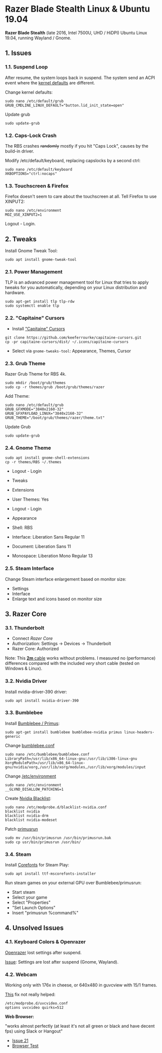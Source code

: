 # Razer Blade Stealth Linux & Ubuntu 19.04

**Razer Blade Stealth** (late 2016, Intel 7500U, UHD / HiDPI) Ubuntu Linux 19.04, running Wayland / Gnome.

## 1. Issues

### 1.1. Suspend Loop

After resume, the system loops back in suspend.
The system send an ACPI event where the [kernel defaults](https://patchwork.kernel.org/patch/9512307/) are different.

Change kernel defaults:

```shell
sudo nano /etc/default/grub
GRUB_CMDLINE_LINUX_DEFAULT="button.lid_init_state=open"
```

Update grub

```shell
sudo update-grub
```

### 1.2. Caps-Lock Crash

The RBS crashes ~~randomly~~ mostly if you hit "Caps Lock", causes by the build-in driver.

Modify /etc/default/keyboard, replacing capslocks by a second ctrl:

```shell
sudo nano /etc/default/keyboard
XKBOPTIONS="ctrl:nocaps"
```

### 1.3. Touchscreen & Firefox

Firefox doesn't seem to care about the touchscreen at all.
Tell Firefox to use XINPUT2:

```shell
sudo nano /etc/environment
MOZ_USE_XINPUT2=1
```

Logout - Login.

## 2. Tweaks

Install Gnome Tweak Tool:

```shell
sudo apt install gnome-tweak-tool
```

### 2.1. Power Management

TLP is an advanced power management tool for Linux that tries to apply tweaks for you automatically, depending on your Linux distribution and hardware.

```shell
sudo apt-get install tlp tlp-rdw
sudo systemctl enable tlp
```

### 2.2. "Capitaine" Cursors

- Install ["Capitaine" Cursors](https://github.com/keeferrourke/capitaine-cursors)

```shell
git clone https://github.com/keeferrourke/capitaine-cursors.git
cp -pr capitaine-cursors/dist/ ~/.icons/capitaine-cursors
```

- Select via `gnome-tweaks-tool`: Appearance, Themes, Cursor

### 2.3. Grub Theme

Razer Grub Theme for RBS 4k.

```shell
sudo mkdir /boot/grub/themes
sudo cp -r themes/grub /boot/grub/themes/razer
```

Add Theme:

```shell
sudo nano /etc/default/grub
GRUB_GFXMODE="3840x2160-32"
GRUB_GFXPAYLOAD_LINUX="3840x2160-32"
GRUB_THEME="/boot/grub/themes/razer/theme.txt"
```

Update Grub

```shell
sudo update-grub
```

### 2.4. Gnome Theme

```shell
sudo apt install gnome-shell-extensions
cp -r themes/RBS ~/.themes
```

- Logout - Login

- Tweaks
- Extensions
- User Themes: Yes

- Logout - Login
- Appearance
- Shell: RBS

- Interface: Liberation Sans Regular 11
- Document: Liberation Sans 11
- Monospace: Liberation Mono Regular 13

### 2.5. Steam Interface

Change Steam interface enlargement based on monitor size:

- Settings
- Interface
- Enlarge text and icons based on monitor size

## 3. Razer Core

### 3.1. Thunderbolt

- Connect _Razer Core_
- Authorization: Settings -> Devices -> Thunderbolt
- Razer Core: Authorized

Note: This [**2m** cable](https://www.amazon.de/CalDigit-Thunderbolt-3-Kabel-Zertifiziert-Typ-C-kompatibel/dp/B01N4MFG7J/) works without problems. I measured no (performance) differences compared with the included _very_ short cable (tested on Windows & Linux).

### 3.2. Nvidia Driver

Install nvidia-driver-390 driver:

```shell
sudo apt install nvidia-driver-390
```

### 3.3. Bumblebee

Install [Bumblebee / Primus](https://wiki.ubuntu.com/Bumblebee#Installation):

```shell
sudo apt-get install bumblebee bumblebee-nvidia primus linux-headers-generic
```

Change [bumblebee.conf](https://askubuntu.com/questions/1029169/bumblebee-doesnt-work-on-ubuntu-18-04/1042950#1042950)

```shell
sudo nano /etc/bumblebee/bumblebee.conf
LibraryPath=/usr/lib/x86_64-linux-gnu:/usr/lib/i386-linux-gnu
XorgModulePath=/usr/lib/x86_64-linux-gnu/nvidia/xorg,/usr/lib/xorg/modules,/usr/lib/xorg/modules/input
```

Change [/etc/environment](https://askubuntu.com/questions/1029169/bumblebee-doesnt-work-on-ubuntu-18-04/1042950#1042950)

```shell
sudo nano /etc/environment
__GLVND_DISALLOW_PATCHING=1
```

Create [Nvidia Blacklist](https://askubuntu.com/questions/1029169/bumblebee-doesnt-work-on-ubuntu-18-04/1042950#1042950):

```shell
sudo nano /etc/modprobe.d/blacklist-nvidia.conf
blacklist nvidia
blacklist nvidia-drm
blacklist nvidia-modeset
```

Patch [primusrun](https://github.com/Bumblebee-Project/Bumblebee/issues/951#issuecomment-379512353)

```shell
sudo mv /usr/bin/primusrun /usr/bin/primusrun.bak
sudo cp usr/bin/primusrun /usr/bin/
```

### 3.4. Steam

Install [Corefonts](https://www.holarse-linuxgaming.de/wiki/gta_v) for Steam Play:

```shell
sudo apt install ttf-mscorefonts-installer
```

Run steam games on your external GPU over Bumblebee/primusrun:

- Start steam
- Select your game
- Select "Properties"
- "Set Launch Options"
- Insert "primusrun %command%"

## 4. Unsolved Issues

### 4.1. Keyboard Colors & Openrazer

[Openrazer](https://openrazer.github.io/) lost settings after suspend.

[Issue](https://github.com/openrazer/openrazer/issues/342): Settings are lost after suspend (Gnome, Wayland).

### 4.2. Webcam

Working only with 176x in cheese, or 640x480 in guvcview with 15/1 frames.

[This](https://wiki.archlinux.org/index.php/Razer_Blade#Webcam) fix not really helped:

```shell
/etc/modprobe.d/uvcvideo.conf
options uvcvideo quirks=512
```

**Web Browser:**

"works almost perfectly (at least it's not all green or black and have decent fps) using Slack or Hangout"

- [Issue 21](https://github.com/rolandguelle/razer-blade-stealth-linux/issues/21)
- [Browser Test](https://www.cam-recorder.com/)
